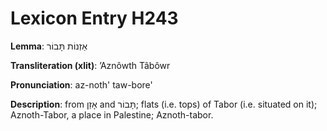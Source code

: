 # Lexicon Entry H243

**Lemma**: אַזְנוֹת תָּבוֹר

**Transliteration (xlit)**: ʼAznôwth Tâbôwr

**Pronunciation**: az-noth' taw-bore'

**Description**:
from אָזַן and תָּבוֹר; flats (i.e. tops) of Tabor (i.e. situated on it); Aznoth-Tabor, a place in Palestine; Aznoth-tabor.
